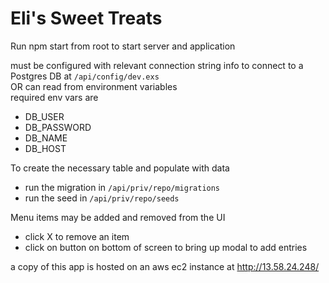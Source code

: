 # Eli's Sweet Treats

Run npm start from root to start server and application

must be configured with relevant connection string info to connect to a Postgres DB at `/api/config/dev.exs`  
   OR can read from environment variables  
   required env vars are  
- DB_USER
- DB_PASSWORD
- DB_NAME
- DB_HOST

To create the necessary table and populate with data
- run the migration in `/api/priv/repo/migrations`
- run the seed in `/api/priv/repo/seeds`


Menu items may be added and removed from the UI
- click X to remove an item
- click on button on bottom of screen to bring up modal to add entries

a copy of this app is hosted on an aws ec2 instance at http://13.58.24.248/